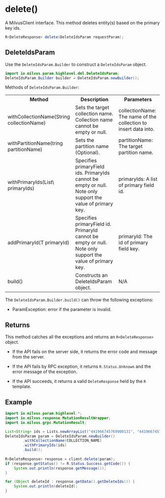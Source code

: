 # delete()

A MilvusClient interface. This method deletes entity(s) based on the primary key ids.

```java
R<DeleteResponse> delete(DeleteIdsParam requestParam);
```

## DeleteIdsParam

Use the `DeleteIdsParam.Builder` to construct a `DeleteIdsParam` object.

```java
import io.milvus.param.highlevel.dml.DeleteIdsParam;
DeleteIdsParam.Builder builder = DeleteIdsParam.newBuilder();
```

Methods of `DeleteIdsParam.Builder`:

<table>
    <tr>
        <th>Method</th>
        <th>Description</th>
        <th>Parameters</th>
    </tr>
    <tr>
        <td>withCollectionName(String collectionName)</td>
        <td>Sets the target collection name. Collection name cannot be empty or null.</td>
        <td>collectionName: The name of the collection to insert data into.</td>
    </tr>
    <tr>
        <td>withPartitionName(tring partitionName)</td>
        <td>Sets the partition name (Optional).</td>
        <td>partitionName: The target partition name.</td>
    </tr>
    <tr>
        <td>withPrimaryIds(List\<T> primaryIds)</td>
        <td>Specifies primaryField ids. PrimaryIds cannot be empty or null.<br/>Note only support the value of primary key.</td>
        <td>primaryIds: A list of primary field id.</td>
    </tr>
    <tr>
        <td>addPrimaryId(T primaryId)</td>
        <td>Specifies primaryField id. PrimaryId cannot be empty or null.<br/>Note only support the value of primary key.</td>
        <td>primaryId: The id of primary field key.</td>
    </tr>
    <tr>
        <td>build()</td>
        <td>Constructs an DeleteIdsParam object.</td>
        <td>N/A</td>
    </tr>
</table>

The `DeleteIdsParam.Builder.build()` can throw the following exceptions:

- ParamException: error if the parameter is invalid.

## Returns

This method catches all the exceptions and returns an `R<DeleteResponse>` object.

- If the API fails on the server side, it returns the error code and message from the server.

- If the API fails by RPC exception, it returns `R.Status.Unknown` and the error message of the exception.

- If the API succeeds, it returns a valid `DeleteResponse` held by the `R` template.

## Example

```java
import io.milvus.param.highlevel.*;
import io.milvus.response.MutationResultWrapper;
import io.milvus.grpc.MutationResult;

List<String> ids = Lists.newArrayList("441966745769900131", "441966745769900133");
DeleteIdsParam param = DeleteIdsParam.newBuilder()
        .withCollectionName(COLLECTION_NAME)
        .withPrimaryIds(ids)
        .build();
        
R<DeleteResponse> response = client.delete(param);
if (response.getStatus() != R.Status.Success.getCode()) {
    System.out.println(response.getMessage());
}

for (Object deleteId : response.getData().getDeleteIds()) {
    System.out.println(deleteId);
}
```

